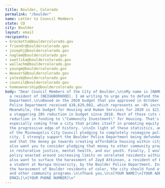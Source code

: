 ```yaml
---
title: Boulder, Colorado
permalink: "/boulder"
name: Letter to Council Members
state: CO
city: Boulder
layout: email
recipients:
- brocketta@bouldercolorado.gov
- friendr@bouldercolorado.gov
- josephj@bouldercolorado.gov
- naglem@bouldercolorado.gov
- swetlika@bouldercolorado.gov
- wallachm@bouldercolorado.gov
- youngm@bouldercolorado.gov
- WeaverS@bouldercolorado.gov
- yatesb@bouldercolorado.gov
- council@bouldercolorado.gov
- homeownership@bouldercolorado.gov
body: "Dear Council Members of the City of Boulder,\n\nMy name is [NAME] and I am
  a resident of [NEIGHBORHOOD]. I am writing to urge you to defund the Boulder Police
  Department.\n\nBased on the 2020 budget that you approved in October 2019, the Boulder
  Police Department received $38,629,082, which represents an ~8% increase since 2018.
  Meanwhile, the budget for Housing and Human Services for 2020 is $21,655,671, representing
  a staggering 28% reduction in budget since 2018. Most of those cuts come from a
  reduction in funding to \"Community Investment\" for Housing. That's untenable,
  especially coming from a city that prides itself in promoting equity and being on
  the progressive edge of history. \n\nIn light of these statistics, and in the wake
  of the Minneapolis City Council pledging to completely reimagine policing in their
  city, I strongly support the Boulder Police Department being defunded immediately,
  and that the money go towards creating affordable housing within city limits. I
  also want you to consider pledging that money to other community programs that invest
  in restorative justice, mental health, and our youth. Finally, I would like to see
  policy enacted around increasing limits on unrelated residents within a home.\n\nI
  also want to surface the harassment of Zayd Atkinson, a resident of Boulder and
  a student at Naropa University, by the Boulder Police Department. Instead of funding
  the harassment of Boulder residents of color, the city should fund affordable housing
  and other community programs.\n\nThank you,\n\n[YOUR NAME]\n[YOUR ADDRESS]\n[YOUR
  EMAIL]\n[YOUR PHONE NUMBER]\n"
---
```


